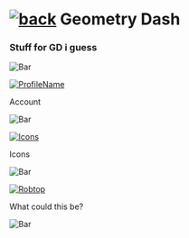 # [![back](https://cdn.discordapp.com/emojis/887168885747511396?size=32)](https://dxrpy.github.io/Dxrpys-Garbage-Website)   Geometry Dash

### Stuff for GD i guess

![`Bar`](https://cdn.discordapp.com/attachments/584355797366997002/889006586406772746/4M7IWwP.png)

[![`ProfileName`](https://cdn.discordapp.com/attachments/584355797366997002/888991015673942076/profile.png)](https://gdbrowser.com/u/ausurbanboy)

Account

![`Bar`](https://cdn.discordapp.com/attachments/584355797366997002/889006586406772746/4M7IWwP.png)

[![`Icons`](https://cdn.discordapp.com/attachments/584355797366997002/888992033639895060/GJ_garageBtn_001.png)](https://dxrpy.github.io/Dxrpys-Garbage-Website/icons)

Icons

![`Bar`](https://cdn.discordapp.com/attachments/584355797366997002/889006586406772746/4M7IWwP.png)

[![`Robtop`](https://cdn.discordapp.com/attachments/584355797366997002/889011822370377789/question.png)](https://dxrpy.github.io/Dxrpys-Garbage-Website/robtop)

What could this be?

![`Bar`](https://cdn.discordapp.com/attachments/584355797366997002/889006586406772746/4M7IWwP.png)
